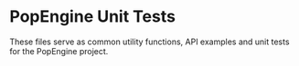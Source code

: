PopEngine Unit Tests
===========================
These files serve as common utility functions, API examples and unit tests for the PopEngine project.
